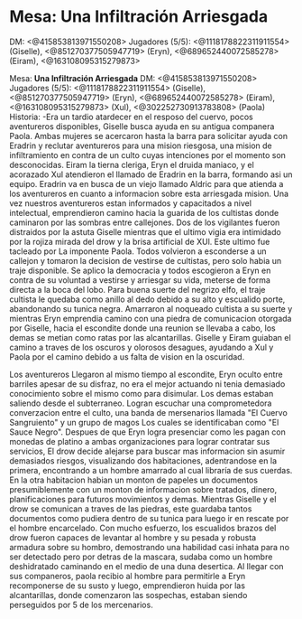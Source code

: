 # Mesa: **Una Infiltración Arriesgada**
DM: <@415853813971550208> 
Jugadores (5/5): <@1118178822311911554> (Giselle), <@851270377505947719> (Eryn), <@689652440072585278> (Eiram), <@163108095315279873>  

Mesa: **Una Infiltración Arriesgada**
DM: <@415853813971550208> 
Jugadores (5/5): <@1118178822311911554> (Giselle), <@851270377505947719> (Eryn), <@689652440072585278> (Eiram), <@163108095315279873>  (Xul), <@302252730913783808> (Paola)
Historia: 
-Era un tardio atardecer en el resposo del cuervo, pocos aventureros disponibles, Giselle busca ayuda en su antigua companera Paola. Ambas mujeres se acercaron hasta la barra para solicitar ayuda con Eradrin y reclutar aventureros para una mision riesgosa, una mision de infiltramiento en contra de un culto cuyas intenciones por el momento son desconocidas. Eiram la tierna cleriga, Eryn el druida maniaco, y el acorazado Xul atendieron el llamado de Eradrin en la barra, formando asi un equipo. Eradrin va en busca de un viejo llamado Aldric para que atienda a los aventureros en cuanto a informacion sobre esta arriesgada mision. Una vez nuestros aventureros estan informados y capacitados a nivel intelectual, emprendieron camino hacia la guarida de los cultistas donde caminaron por las sombras entre callejones. Dos de los vigilantes fueron distraidos por la astuta Giselle mientras que el ultimo vigia era intimidado por la rojiza mirada del drow y la brisa artificial de XUl. Este ultimo fue tacleado por La imponente Paola. Todos volvieron a esconderse a un callejon y tomaron la decision de vestirse de cultistas, pero solo habia un traje disponible. Se aplico la democracia y todos escogieron a Eryn en contra de su voluntad a vestirse y arriesgar su vida, meterse de forma directa a la boca del lobo. Para buena suerte del negrizo elfo, el traje cultista le quedaba como anillo al dedo debido a su alto y escualido porte, abandonando su tunica negra. Amarraron al noqueado cultista a su suerte y mientras Eryn emprendia camino con una piedra de comunicacion otorgada por Giselle, hacia el escondite donde una reunion se llevaba a cabo, los demas se metian como ratas por las alcantarillas. Giselle y Eiram guiaban el camino a traves de los oscuros y olorosos desagues, ayudando a Xul y Paola por el camino debido a us falta de vision en la oscuridad. 
 
Los aventureros Llegaron al mismo tiempo al escondite, Eryn oculto entre barriles apesar de su disfraz, no era el mejor actuando ni tenia demasiado conocimiento sobre el mismo como para disimular. Los demas estaban saliendo desde el subterraneo. Logran escuchar una comprometedora converzacion entre el culto, una banda de mersenarios llamada "El Cuervo Sangruiento" y un grupo de magos Los cuales se identificaban como "El Sauce Negro". Despues de que Eryn logra presenciar como les pagan con monedas de platino a ambas organizaciones para lograr contratar sus servicios, El drow decide alejarse para buscar mas informacion sin asumir demasiados riesgos, visualizando dos habitaciones, adentrandose en la primera, encontrando a un hombre amarrado al cual libraría de sus cuerdas. En la otra habitacion habian un monton de papeles un documentos presumiblemente con un monton de informacion sobre tratados, dinero, planificaciones para futuros movimientos y demas. Mientras Giselle y el drow se comunican a traves de las piedras, este guardaba tantos documentos como pudiera dentro de su tunica para luego ir en rescate por el hombre encarcelado. Con mucho esfuerzo, los escualidos brazos del drow fueron capaces de levantar al hombre y su pesada y robusta armadura sobre su hombro, demostrando una habilidad casi inhata para no ser detectado pero por detras de la mascara, sudaba como un hombre deshidratado caminando en el medio de una duna desertica. Al llegar con sus companeros, paola recibio al hombre para permitirle a Eryn recomponerse de su susto y luego, emprendieron huida por las alcantarillas, donde comenzaron las sospechas, estaban siendo perseguidos por 5 de los mercenarios.

